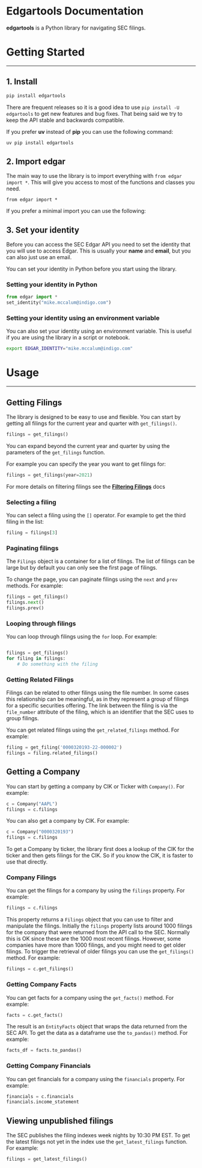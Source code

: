 # Edgartools Documentation

**edgartools** is a Python library for navigating SEC filings. 


# Getting Started

---

## 1. Install
```bash
pip install edgartools
```
There are frequent releases so it is a good idea to use `pip install -U edgartools` to get new features and bug fixes.
That being said we try to keep the API stable and backwards compatible.

If you prefer **uv** instead of **pip** you can use the following command:

```bash
uv pip install edgartools
```

## 2. Import edgar

The main way to use the library is to import everything with `from edgar import *`. This will give you access to most of the functions and classes you need.

```
from edgar import *
```

If you prefer a minimal import you can use the following:


## 3. Set your identity

Before you can access the SEC Edgar API you need to set the identity that you will use to access Edgar.
This is usually your **name** and **email**, but you can also just use an email.

You can set your identity in Python before you start using the library. 

### Setting your identity in Python
```python
from edgar import *
set_identity("mike.mccalum@indigo.com")
```

### Setting your identity using an environment variable
You can also set your identity using an environment variable. This is useful if you are using the library in a script or notebook.

```bash 
export EDGAR_IDENTITY="mike.mccalum@indigo.com"
```
# Usage

---

## Getting Filings
The library is designed to be easy to use and flexible. You can start by getting all filings for the current year and quarter with `get_filings()`.

```python
filings = get_filings()
```
You can expand beyond the current year and quarter by using the parameters of the `get_filings` function.

For example you can specify the year you want to get filings for:

```python
filings = get_filings(year=2021)
```
For more details on filtering filings see the **[Filtering Filings](https://edgartools.readthedocs.io/en/latest/filtering-filings/)** docs

### Selecting a filing

You can select a filing using the `[]` operator. For example to get the third filing in the list:

```python
filing = filings[3]
```

### Paginating filings
The `Filings` object is a container for a list of filings. The list of filings can  be large but by default you can only see the first page of filings. 

To change the page, you can paginate filings using the `next` and `prev` methods. For example:

```python
filings = get_filings()
filings.next()
filings.prev()
```

### Looping through filings

You can loop through filings using the `for` loop. For example:

```python

filings = get_filings()
for filing in filings:
    # Do something with the filing
```

### Getting Related Filings

Filings can be related to other filings using the file number. In some cases this relationship can be meaningful, as in they represent a group of filings for a specific securities offering.
The link between the filing is via the `file_number` attribute of the filing, which is an identifier that the SEC uses to group filings.

You can get related filings using the `get_related_filings` method. For example:

```python
filing = get_filing('0000320193-22-000002')
filings = filing.related_filings()
```

## Getting a Company

You can start by getting a company by CIK or Ticker with `Company()`. For example:

```python
c = Company("AAPL")
filings = c.filings
```

You can also get a company by CIK. For example:

```python
c = Company("0000320193")
filings = c.filings
```

To get a Company by ticker, the library first does a lookup of the CIK for the ticker and then gets filings for the CIK. So if you know the CIK, it is faster to use that directly.

### Company Filings

You can get the filings for a company by using the `filings` property. For example:

```python
filings = c.filings     
```

This property returns a `Filings` object that you can use to filter and manipulate the filings.
Initially the `filings` property lists around 1000 filings for the company that were returned from the API call to the SEC.
Normally this is OK since these are the 1000 most recent filings. However, some companies have more than 1000 filings, and you might need to get older filings.
To trigger the retrieval of older filings you can use the `get_filings()` method. For example:

```python
filings = c.get_filings()
```

### Getting Company Facts

You can get facts for a company using the `get_facts()` method. For example:

```python
facts = c.get_facts()
```

The result is an `EntityFacts` object that wraps the data returned from the SEC API. To get the data as a dataframe
use the `to_pandas()` method. For example:

```python
facts_df = facts.to_pandas()
```


### Getting Company Financials

You can get financials for a company using the `financials` property. For example:

```python
financials = c.financials
financials.income_statement 
```

## Viewing unpublished filings


The SEC publishes the filing indexes week nights by 10:30 PM EST. To get the latest filings not yet in the index use the `get_latest_filings` function. For example:

```python
filings = get_latest_filings()
```
